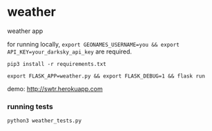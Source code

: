 # weather
weather app

for running locally, `export GEONAMES_USERNAME=you && export API_KEY=your_darksky_api_key` are required.

`pip3 install -r requirements.txt`

`export FLASK_APP=weather.py && export FLASK_DEBUG=1 && flask run`

demo: http://swtr.herokuapp.com

### running tests
`python3 weather_tests.py`
